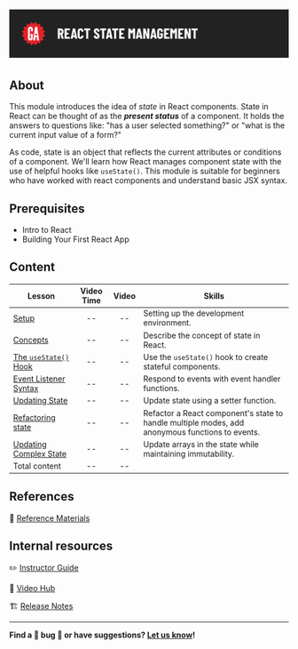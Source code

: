 # ![React State Management](./assets/hero.png)

## About

This module introduces the idea of _state_ in React components. State in React can be thought of as the **_present status_** of a component. It holds the answers to questions like: "has a user selected something?" or "what is the current input value of a form?"

As code, state is an object that reflects the current attributes or conditions of a component. We'll learn how React manages component state with the use of helpful hooks like `useState()`. This module is suitable for beginners who have worked with react components and understand basic JSX syntax.

## Prerequisites

- Intro to React
- Building Your First React App

## Content

| Lesson                                                       | Video Time | Video | Skills                                                                                          |
| ------------------------------------------------------------ | :--------: | :---: | ----------------------------------------------------------------------------------------------- |
| [Setup](./setup/README.md)                                   |     --     |  --   | Setting up the development environment.                                                         |
| [Concepts](./concepts/README.md)                             |     --     |  --   | Describe the concept of state in React.                                                         |
| [The `useState()` Hook](./the-use-state-hook/README.md)      |     --     |  --   | Use the `useState()` hook to create stateful components.                                        |
| [Event Listener Syntax](./event-listener-syntax/README.md)   |     --     |  --   | Respond to events with event handler functions.                                                 |
| [Updating State](./updating-state/README.md)                 |     --     |  --   | Update state using a setter function.                                                           |
| [Refactoring state](./refactoring-state/README.md)           |     --     |  --   | Refactor a React component's state to handle multiple modes, add anonymous functions to events. |
| [Updating Complex State](./updating-complex-state/README.md) |     --     |  --   | Update arrays in the state while maintaining immutability.                                      |
| Total content                                                |     --     |  --   |                                                                                                 |

## References

📖 [Reference Materials](./references/README.md)

## Internal resources

✏️ [Instructor Guide](./internal-resources/instructor-guide.md)

🎥 [Video Hub](./internal-resources/video-hub.md)

🏗️ [Release Notes](./internal-resources/release-notes.md)

---

**Find a 👾 bug 👾 or have suggestions? [Let us know](https://git.generalassemb.ly/modular-curriculum-all-courses/universal-resources-internal/blob/main/module-feedback.md)!**
